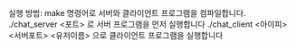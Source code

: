 실행 방법:
make 명령어로 서버와 클라이언트 프로그램을 컴파일합니다.
./chat_server <포트> 로 서버 프로그램을 먼저 실행합니다
./chat_client <아이피> <서버포트> <유저이름> 으로 클라이언트 프로그램을 실행합니다
